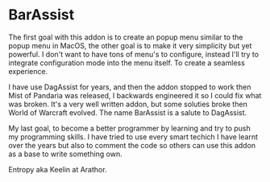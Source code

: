 # BarAssist

The first goal with this addon is to create an popup menu similar to the popup menu in MacOS, the other goal is to make it very simplicity but yet powerful. I don't want to have tons of menu's to configure, instead I'll try to integrate configuration mode into the menu itself. To create a seamless experience.

I have use DagAssist for years, and then the addon stopped to work then Mist of Pandaria was released, I backwards engineered it so I could fix what was broken. It's a very well written addon, but some soluties broke then World of Warcraft evolved. The name BarAssist is a salute to DagAssist.

My last goal, to become a better programmer by learning and try to push my programming skills. I have tried to use every smart techich I have learnt over the years but also to comment the code so others can use this addon as a base to write something own.

Entropy aka Keelin at Arathor.
